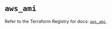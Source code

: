 # `aws_ami`

Refer to the Terraform Registry for docs: [`aws_ami`](https://registry.terraform.io/providers/hashicorp/aws/5.64.0/docs/resources/ami).
